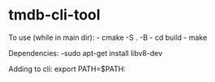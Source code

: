 # tmdb-cli-tool

To use (while in main dir): - cmake -S . -B <Path>
                            - cd build
                            - make 

Dependencies:
            -sudo apt-get install libv8-dev


Adding to cli: export PATH=$PATH:<Path>


